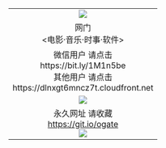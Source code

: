﻿<table>
  <tr></tr>
  <tr><td colspan=2 align=center><img src="https://cloud.githubusercontent.com/assets/11880933/13434984/f430fae2-e012-11e5-814f-c2df1e82b247.jpg" /></td></tr>
  <tr><td colspan=2 align=center>网门<br><电影·音乐·时事·软件></td></tr>
  <tr><td colspan=2 align=center>微信用户 请点击<br>https://bit.ly/1M1n5be<br>其他用户 请点击
<br>https://dlnxgt6mncz7t.cloudfront.net
      </td>
  </tr>
  <tr>
    <td colspan=2 align=center><img src="https://dlnxgt6mncz7t.cloudfront.net/Up/0oGate1.jpg" /></a></td>
  </tr>
  <tr>
    <td colspan=2 align=center>永久网址 请收藏<br/><a href="https://git.io/ogate" target="_blank">https://git.io/ogate</a><br/><a href="https://dlnxgt6mncz7t.cloudfront.net/Up/0WMGDL2.png" target="_blank"><img src="https://dlnxgt6mncz7t.cloudfront.net/Up/0WMGD2.png"/></a></td>
  </tr>
  <!--tr>
    <td colspan=2 align=center>可能失效的动态网址
    </td>
  </tr-->
</table>
